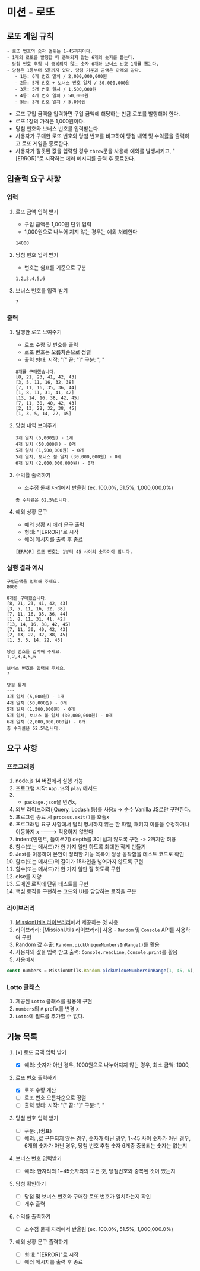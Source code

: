 # 미션 - 로또

## 로또 게임 규칙

```
- 로또 번호의 숫자 범위는 1~45까지이다.
- 1개의 로또를 발행할 때 중복되지 않는 6개의 숫자를 뽑는다.
- 당첨 번호 추첨 시 중복되지 않는 숫자 6개와 보너스 번호 1개를 뽑는다.
- 당첨은 1등부터 5등까지 있다. 당첨 기준과 금액은 아래와 같다.
   - 1등: 6개 번호 일치 / 2,000,000,000원
   - 2등: 5개 번호 + 보너스 번호 일치 / 30,000,000원
   - 3등: 5개 번호 일치 / 1,500,000원
   - 4등: 4개 번호 일치 / 50,000원
   - 5등: 3개 번호 일치 / 5,000원
```

- 로또 구입 금액을 입력하면 구입 금액에 해당하는 만큼 로또를 발행해야 한다.
- 로또 1장의 가격은 1,000원이다.
- 당첨 번호와 보너스 번호를 입력받는다.
- 사용자가 구매한 로또 번호와 당첨 번호를 비교하여 당첨 내역 및 수익률을 출력하고 로또 게임을 종료한다.
- 사용자가 잘못된 값을 입력할 경우 `throw`문을 사용해 예외를 발생시키고, "[ERROR]"로 시작하는 에러 메시지를 출력 후 종료한다.

## 입출력 요구 사항

### 입력

1. 로또 금액 입력 받기

   - 구입 금액은 1,000원 단위 입력
   - 1,000원으로 나누어 지지 않는 경우는 예외 처리한다

   ```
   14000
   ```

2. 당첨 번호 입력 받기

   - 번호는 쉼표를 기준으로 구분

   ```
   1,2,3,4,5,6
   ```

3. 보너스 번호를 입력 받기

   ```
   7
   ```

### 출력

1.  발행한 로또 보여주기
    - 로또 수량 및 번호를 출력
    - 로또 번호는 오름차순으로 정렬
    - 출력 형태: 시작: "[" 끝: "]" 구분: ", "
    ```
    8개를 구매했습니다.
    [8, 21, 23, 41, 42, 43]
    [3, 5, 11, 16, 32, 38]
    [7, 11, 16, 35, 36, 44]
    [1, 8, 11, 31, 41, 42]
    [13, 14, 16, 38, 42, 45]
    [7, 11, 30, 40, 42, 43]
    [2, 13, 22, 32, 38, 45]
    [1, 3, 5, 14, 22, 45]
    ```
2.  당첨 내역 보여주기

    ```
    3개 일치 (5,000원) - 1개
    4개 일치 (50,000원) - 0개
    5개 일치 (1,500,000원) - 0개
    5개 일치, 보너스 볼 일치 (30,000,000원) - 0개
    6개 일치 (2,000,000,000원) - 0개
    ```

3.  수익률 출력하기

    - 소수점 둘째 자리에서 반올림
      (ex. 100.0%, 51.5%, 1,000,000.0%)

    ```
    총 수익률은 62.5%입니다.

    ```

4.  예외 상황 문구

    - 예외 상황 시 에러 문구 출력
    - 형태: "[ERROR]"로 시작
    - 에러 메시지를 출력 후 종료

    ```
    [ERROR] 로또 번호는 1부터 45 사이의 숫자여야 합니다.
    ```

### 실행 결과 예시

```
구입금액을 입력해 주세요.
8000

8개를 구매했습니다.
[8, 21, 23, 41, 42, 43]
[3, 5, 11, 16, 32, 38]
[7, 11, 16, 35, 36, 44]
[1, 8, 11, 31, 41, 42]
[13, 14, 16, 38, 42, 45]
[7, 11, 30, 40, 42, 43]
[2, 13, 22, 32, 38, 45]
[1, 3, 5, 14, 22, 45]

당첨 번호를 입력해 주세요.
1,2,3,4,5,6

보너스 번호를 입력해 주세요.
7

당첨 통계
---
3개 일치 (5,000원) - 1개
4개 일치 (50,000원) - 0개
5개 일치 (1,500,000원) - 0개
5개 일치, 보너스 볼 일치 (30,000,000원) - 0개
6개 일치 (2,000,000,000원) - 0개
총 수익률은 62.5%입니다.
```

## 요구 사항

### 프로그래밍

1. node.js 14 버전에서 실행 가능
2. 프로그램 시작: `App.js`의 `play` 메서드
3. - `package.json`을 변경x,
4. 외부 라이브러리(jQuery, Lodash 등)를 사용x -> 순수 Vanilla JS로만 구현한다.
5. 프로그램 종료 시 `process.exit()`를 호출x
6. 프로그래밍 요구 사항에서 달리 명시하지 않는 한 파일, 패키지 이름을 수정하거나 이동하지 x ----> 적용하지 않았다
7. indent(인덴트, 들여쓰기) depth를 3이 넘지 않도록 구현 -> 2까지만 허용
8. 함수(또는 메서드)가 한 가지 일만 하도록 최대한 작게 만들기
9. Jest를 이용하여 본인이 정리한 기능 목록이 정상 동작함을 테스트 코드로 확인
10. 함수(또는 메서드)의 길이가 15라인을 넘어가지 않도록 구현
11. 함수(또는 메서드)가 한 가지 일만 잘 하도록 구현
12. else를 지양
13. 도메인 로직에 단위 테스트를 구현
14. 핵심 로직을 구현하는 코드와 UI를 담당하는 로직을 구분

### 라이브러리

1. [MissionUtils 라이브러리](https://github.com/woowacourse-projects/javascript-mission-utils#mission-utils)에서 제공하는 것 사용
2. 라이브러리: [MissionUtils 라이브러리] 사용 - `Random` 및 `Console` API를 사용하여 구현
3. Random 값 추출: `Random.pickUniqueNumbersInRange()`를 활용
4. 사용자의 값을 입력 받고 출력: `Console.readLine`, `Console.print`를 활용
5. 사용예시

```javascript
const numbers = MissionUtils.Random.pickUniqueNumbersInRange(1, 45, 6);
```

### Lotto 클래스

1. 제공된 `Lotto` 클래스를 활용해 구현
2. `numbers`의 `#` prefix를 변경 x
3. `Lotto`에 필드를 추가할 수 없다.

## 기능 목록

1. [x] 로또 금액 입력 받기

   - [x] 예외: 숫자가 아닌 경우, 1000원으로 나누어지지 않는 경우, 최소 금액: 1000,

2. 로또 번호 출력하기

   - [x] 로또 수량 계산
   - [ ] 로또 번호 오름차순으로 정렬
   - [ ] 출력 형태: 시작: "[" 끝: "]" 구분: ", "

3. 당첨 번호 입력 받기

   - [ ] 구분: ,(쉼표)
   - [ ] 예외: ,로 구분되지 않는 경우, 숫자가 아닌 경우, 1~45 사이 숫자가 아닌 경우, 6개의 숫자가 아닌 경우, 당첨 번호 추첨 숫자 6개중 중복되는 숫자는 없는지

4. 보너스 번호 입력받기

   - [ ] 예외: 한자리의 1~45숫자외의 모든 것, 당첨번호와 중복된 것이 있는지

5. 당첨 확인하기

   - [ ] 당첨 및 보너스 번호와 구매한 로또 번호가 일치하는지 확인
   - [ ] 개수 출력

6. 수익률 출력하기

   - [ ] 소수점 둘째 자리에서 반올림
         (ex. 100.0%, 51.5%, 1,000,000.0%)

7. 예외 상황 문구 출력하기

   - [ ] 형태: "[ERROR]"로 시작
   - [ ] 에러 메시지를 출력 후 종료
